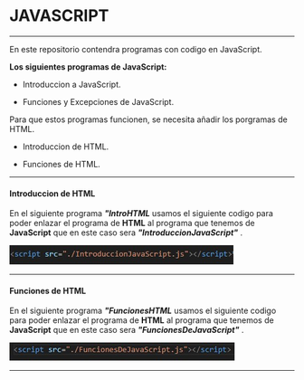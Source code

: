 # JAVASCRIPT
----------------------------------------------------

En este repositorio contendra programas con codigo en JavaScript.

**Los siguientes programas de JavaScript:**

* Introduccion a JavaScript.

* Funciones y Excepciones de JavaScript.

Para que estos programas funcionen, se necesita añadir los porgramas de HTML.

* Introduccion de HTML.

* Funciones de HTML.

----------------------------------------

#### Introduccion de HTML

En el siguiente programa ***"IntroHTML*** usamos el siguiente codigo para poder enlazar el programa de **HTML** al programa que tenemos de **JavaScript** que en este caso sera ***"IntroduccionJavaScript"*** .

<script src="./IntroduccionJavaScript.js"></script>

![Enlace intro Html a JavaScript](Imagenes\enlaceaJava.jpg)

----------------------------------------------------------------------------------------------------------------------------

#### Funciones de HTML

En el siguiente programa ***"FuncionesHTML*** usamos el siguiente codigo para poder enlazar el programa de **HTML** al programa que tenemos de **JavaScript** que en este caso sera ***"FuncionesDeJavaScript"*** .

![Enlace Funciones Html a JavaScript](Imagenes\FuncionesJavaScript.jpg)

---------------------------------------------------------------------------------

